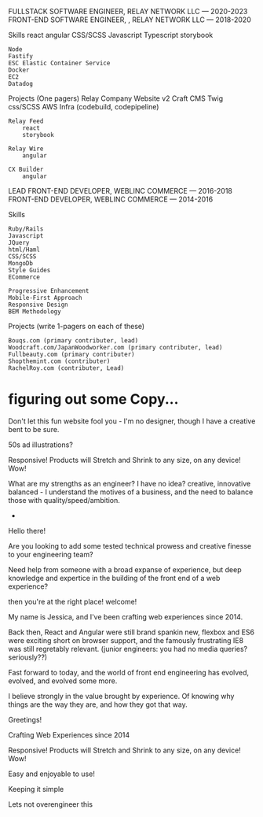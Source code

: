 

FULLSTACK SOFTWARE ENGINEER, RELAY NETWORK LLC — 2020-2023
FRONT-END SOFTWARE ENGINEER, , RELAY NETWORK LLC — 2018-2020

Skills
    react
    angular
    CSS/SCSS
    Javascript
    Typescript
    storybook

    Node
    Fastify
    ESC Elastic Container Service
    Docker
    EC2
    Datadog


Projects (One pagers)
    Relay Company Website v2
        Craft CMS
        Twig
        css/SCSS
        AWS Infra (codebuild, codepipeline)

    Relay Feed
        react
        storybook

    Relay Wire
        angular

    CX Builder
        angular

LEAD FRONT-END DEVELOPER, WEBLINC COMMERCE — 2016-2018
FRONT-END DEVELOPER, WEBLINC COMMERCE — 2014-2016

Skills

    Ruby/Rails
    Javascript
    JQuery
    html/Haml
    CSS/SCSS
    MongoDb
    Style Guides
    ECommerce

    Progressive Enhancement
    Mobile-First Approach
    Responsive Design
    BEM Methodology

Projects (write 1-pagers on each of these)

    Bouqs.com (primary contributer, lead)
    Woodcraft.com/JapanWoodworker.com (primary contributer, lead)
    Fullbeauty.com (primary contributer)
    Shopthemint.com (contributer)
    RachelRoy.com (contributer, Lead)

# figuring out some Copy...


Don't let this fun website fool you - I'm no designer, though I have a creative bent to be sure.


50s ad illustrations?

Responsive!
Products will Stretch and Shrink to any size, on any device!
Wow!

What are my strengths as an engineer?
I have no idea?
creative, innovative
balanced - I understand the motives of a business, and the need to balance those with quality/speed/ambition.


-

Hello there!

Are you looking to add some tested technical prowess and creative finesse to your engineering team?

Need help from someone with a broad expanse of experience, but deep knowledge and expertice in the building of the front end of a web experience?

then you're at the right place!  welcome!


My name is Jessica, and I've been crafting web experiences since 2014.

Back then, React and Angular were still brand spankin new, flexbox and ES6 were exciting short on browser support, and the famously frustrating IE8 was still regretably relevant. (junior engineers:  you had no media queries?  seriously??)

Fast forward to today, and the world of front end engineering has evolved, evolved, and evolved some more.


I believe strongly in the value brought by experience.  Of knowing why things are the way they are, and how they got that way.


Greetings!






Crafting Web Experiences since 2014

Responsive!
Products will Stretch and Shrink to any size, on any device!
Wow!

Easy and enjoyable to use!

Keeping it simple

Lets not overengineer this